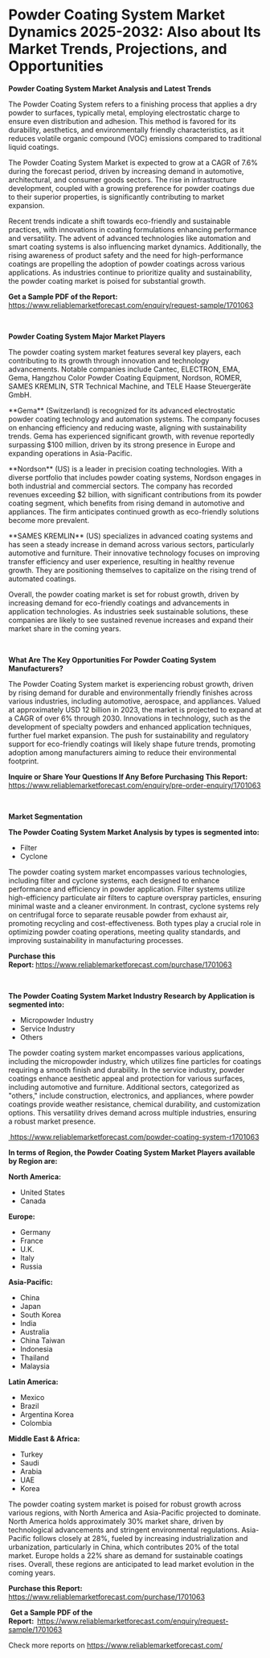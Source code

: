 <p><h1>Powder Coating System Market Dynamics 2025-2032: Also about Its Market Trends, Projections, and Opportunities</h1></p><p><strong>Powder Coating System Market Analysis and Latest Trends</strong></p>
<p><p>The Powder Coating System refers to a finishing process that applies a dry powder to surfaces, typically metal, employing electrostatic charge to ensure even distribution and adhesion. This method is favored for its durability, aesthetics, and environmentally friendly characteristics, as it reduces volatile organic compound (VOC) emissions compared to traditional liquid coatings. </p><p>The Powder Coating System Market is expected to grow at a CAGR of 7.6% during the forecast period, driven by increasing demand in automotive, architectural, and consumer goods sectors. The rise in infrastructure development, coupled with a growing preference for powder coatings due to their superior properties, is significantly contributing to market expansion. </p><p>Recent trends indicate a shift towards eco-friendly and sustainable practices, with innovations in coating formulations enhancing performance and versatility. The advent of advanced technologies like automation and smart coating systems is also influencing market dynamics. Additionally, the rising awareness of product safety and the need for high-performance coatings are propelling the adoption of powder coatings across various applications. As industries continue to prioritize quality and sustainability, the powder coating market is poised for substantial growth.</p></p>
<p><strong>Get a Sample PDF of the Report:&nbsp;</strong> <a href="https://www.reliablemarketforecast.com/enquiry/request-sample/1701063?utm_campaign=1833&utm_medium=2&utm_source=Github&utm_content=ia&utm_term=09012025&utm_id=powder-coating-system">https://www.reliablemarketforecast.com/enquiry/request-sample/1701063</a></p>
<p>&nbsp;</p>
<p><strong>Powder Coating System Major Market Players</strong></p>
<p><p>The powder coating system market features several key players, each contributing to its growth through innovation and technology advancements. Notable companies include Cantec, ELECTRON, EMA, Gema, Hangzhou Color Powder Coating Equipment, Nordson, ROMER, SAMES KREMLIN, STR Technical Machine, and TELE Haase Steuergeräte GmbH.</p><p>**Gema** (Switzerland) is recognized for its advanced electrostatic powder coating technology and automation systems. The company focuses on enhancing efficiency and reducing waste, aligning with sustainability trends. Gema has experienced significant growth, with revenue reportedly surpassing $100 million, driven by its strong presence in Europe and expanding operations in Asia-Pacific.</p><p>**Nordson** (US) is a leader in precision coating technologies. With a diverse portfolio that includes powder coating systems, Nordson engages in both industrial and commercial sectors. The company has recorded revenues exceeding $2 billion, with significant contributions from its powder coating segment, which benefits from rising demand in automotive and appliances. The firm anticipates continued growth as eco-friendly solutions become more prevalent.</p><p>**SAMES KREMLIN** (US) specializes in advanced coating systems and has seen a steady increase in demand across various sectors, particularly automotive and furniture. Their innovative technology focuses on improving transfer efficiency and user experience, resulting in healthy revenue growth. They are positioning themselves to capitalize on the rising trend of automated coatings.</p><p>Overall, the powder coating market is set for robust growth, driven by increasing demand for eco-friendly coatings and advancements in application technologies. As industries seek sustainable solutions, these companies are likely to see sustained revenue increases and expand their market share in the coming years.</p></p>
<p>&nbsp;</p>
<p><strong>What Are The Key Opportunities For Powder Coating System Manufacturers?</strong></p>
<p><p>The Powder Coating System market is experiencing robust growth, driven by rising demand for durable and environmentally friendly finishes across various industries, including automotive, aerospace, and appliances. Valued at approximately USD 12 billion in 2023, the market is projected to expand at a CAGR of over 6% through 2030. Innovations in technology, such as the development of specialty powders and enhanced application techniques, further fuel market expansion. The push for sustainability and regulatory support for eco-friendly coatings will likely shape future trends, promoting adoption among manufacturers aiming to reduce their environmental footprint.</p></p>
<p><strong>Inquire or Share Your Questions If Any Before Purchasing This Report:</strong> <a href="https://www.reliablemarketforecast.com/enquiry/pre-order-enquiry/1701063?utm_campaign=1833&utm_medium=2&utm_source=Github&utm_content=ia&utm_term=09012025&utm_id=powder-coating-system">https://www.reliablemarketforecast.com/enquiry/pre-order-enquiry/1701063</a></p>
<p>&nbsp;</p>
<p><strong>Market Segmentation</strong></p>
<p><strong>The Powder Coating System Market Analysis by types is segmented into:</strong></p>
<p><ul><li>Filter</li><li>Cyclone</li></ul></p>
<p><p>The powder coating system market encompasses various technologies, including filter and cyclone systems, each designed to enhance performance and efficiency in powder application. Filter systems utilize high-efficiency particulate air filters to capture overspray particles, ensuring minimal waste and a cleaner environment. In contrast, cyclone systems rely on centrifugal force to separate reusable powder from exhaust air, promoting recycling and cost-effectiveness. Both types play a crucial role in optimizing powder coating operations, meeting quality standards, and improving sustainability in manufacturing processes.</p></p>
<p><strong>Purchase this Report:&nbsp;</strong><a href="https://www.reliablemarketforecast.com/purchase/1701063?utm_campaign=1833&utm_medium=2&utm_source=Github&utm_content=ia&utm_term=09012025&utm_id=powder-coating-system">https://www.reliablemarketforecast.com/purchase/1701063</a></p>
<p>&nbsp;</p>
<p><strong>The Powder Coating System Market Industry Research by Application is segmented into:</strong></p>
<p><ul><li>Micropowder Industry</li><li>Service Industry</li><li>Others</li></ul></p>
<p><p>The powder coating system market encompasses various applications, including the micropowder industry, which utilizes fine particles for coatings requiring a smooth finish and durability. In the service industry, powder coatings enhance aesthetic appeal and protection for various surfaces, including automotive and furniture. Additional sectors, categorized as "others," include construction, electronics, and appliances, where powder coatings provide weather resistance, chemical durability, and customization options. This versatility drives demand across multiple industries, ensuring a robust market presence.</p></p>
<p><a href="https://www.reliablemarketforecast.com/powder-coating-system-r1701063?utm_campaign=1833&utm_medium=2&utm_source=Github&utm_content=ia&utm_term=09012025&utm_id=powder-coating-system">&nbsp;https://www.reliablemarketforecast.com/powder-coating-system-r1701063</a></p>
<p><strong>In terms of Region, the Powder Coating System Market Players available by Region are:</strong></p>
<p>
    <p> <strong> North America: </strong>
        <ul>
            <li>United States</li>
            <li>Canada</li>
        </ul>
        </p> 
    <p> <strong> Europe: </strong>
        <ul>
            <li>Germany</li>
            <li>France</li>
            <li>U.K.</li>
            <li>Italy</li>
            <li>Russia</li>
        </ul>
        </p> 
    <p> <strong> Asia-Pacific: </strong>
        <ul>
            <li>China</li>
            <li>Japan</li>
            <li>South Korea</li>
            <li>India</li>
            <li>Australia</li>
            <li>China Taiwan</li>
            <li>Indonesia</li>
            <li>Thailand</li>
            <li>Malaysia</li>
        </ul>
        </p> 
    <p> <strong> Latin America: </strong>
        <ul>
            <li>Mexico</li>
            <li>Brazil</li>
            <li>Argentina Korea</li>
            <li>Colombia</li>
        </ul>
        </p> 
    <p> <strong> Middle East & Africa: </strong>
        <ul>
            <li>Turkey</li>
            <li>Saudi</li>
            <li>Arabia</li>
            <li>UAE</li>
            <li>Korea</li>
        </ul>
    </p>
    </p>
<p><p>The powder coating system market is poised for robust growth across various regions, with North America and Asia-Pacific projected to dominate. North America holds approximately 30% market share, driven by technological advancements and stringent environmental regulations. Asia-Pacific follows closely at 28%, fueled by increasing industrialization and urbanization, particularly in China, which contributes 20% of the total market. Europe holds a 22% share as demand for sustainable coatings rises. Overall, these regions are anticipated to lead market evolution in the coming years.</p></p>
<p><strong>Purchase this Report: </strong><a href="https://www.reliablemarketforecast.com/purchase/1701063?utm_campaign=1833&utm_medium=2&utm_source=Github&utm_content=ia&utm_term=09012025&utm_id=powder-coating-system">https://www.reliablemarketforecast.com/purchase/1701063</a></p>
<p>&nbsp;<strong>Get a Sample PDF of the Report:&nbsp;&nbsp;</strong><a href="https://www.reliablemarketforecast.com/enquiry/request-sample/1701063?utm_campaign=1833&utm_medium=2&utm_source=Github&utm_content=ia&utm_term=09012025&utm_id=powder-coating-system">https://www.reliablemarketforecast.com/enquiry/request-sample/1701063</a></p>
<p><strong></strong></p>
<p>Check more reports on <a href="https://www.reliablemarketforecast.com/?utm_campaign=1833&utm_medium=2&utm_source=Github&utm_content=ia&utm_term=09012025&utm_id=powder-coating-system">https://www.reliablemarketforecast.com/</a></p>